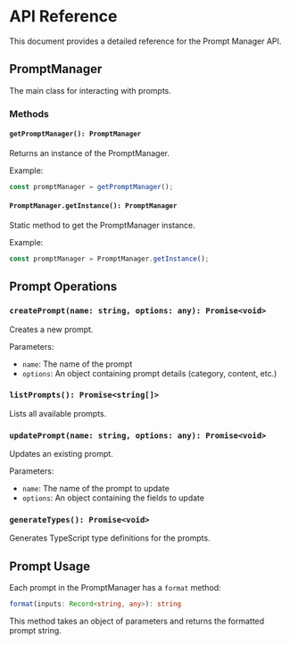 # API Reference

This document provides a detailed reference for the Prompt Manager API.

## PromptManager

The main class for interacting with prompts.

### Methods

#### `getPromptManager(): PromptManager`

Returns an instance of the PromptManager.

Example:
```typescript
const promptManager = getPromptManager();
```

#### `PromptManager.getInstance(): PromptManager`

Static method to get the PromptManager instance.

Example:
```typescript
const promptManager = PromptManager.getInstance();
```

## Prompt Operations

### `createPrompt(name: string, options: any): Promise<void>`

Creates a new prompt.

Parameters:
- `name`: The name of the prompt
- `options`: An object containing prompt details (category, content, etc.)

### `listPrompts(): Promise<string[]>`

Lists all available prompts.

### `updatePrompt(name: string, options: any): Promise<void>`

Updates an existing prompt.

Parameters:
- `name`: The name of the prompt to update
- `options`: An object containing the fields to update

### `generateTypes(): Promise<void>`

Generates TypeScript type definitions for the prompts.

## Prompt Usage

Each prompt in the PromptManager has a `format` method:

```typescript
format(inputs: Record<string, any>): string
```

This method takes an object of parameters and returns the formatted prompt string.
